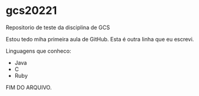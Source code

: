 # gcs20221
Repositorio de teste da disciplina de GCS

Estou tedo miha primeira aula de GitHub.
Esta é outra linha que eu escrevi.

Linguagens que conheco:
- Java
- C
- Ruby

FIM DO ARQUIVO.
